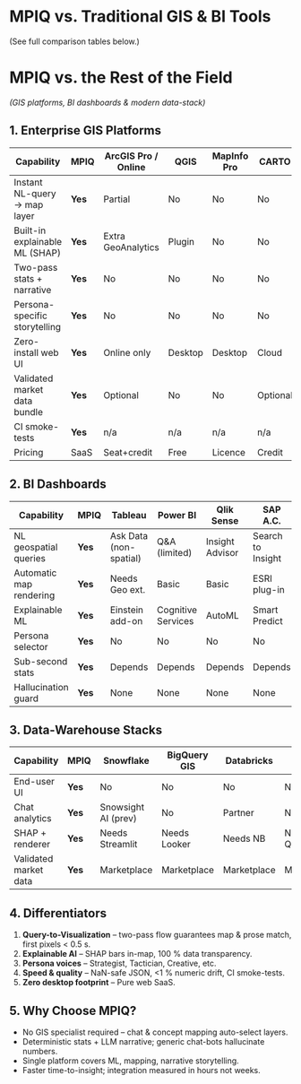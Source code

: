 # MPIQ vs. Traditional GIS & BI Tools

(See full comparison tables below.)

<!-- Content inserted from previous assistant message -->

# MPIQ vs. the Rest of the Field  
*(GIS platforms, BI dashboards & modern data-stack)*

<!-- The content below mirrors the assistant comparison -->

## 1. Enterprise GIS Platforms

| Capability | **MPIQ** | ArcGIS Pro / Online | QGIS | MapInfo Pro | CARTO |
|---|---|---|---|---|---|
| Instant NL-query → map layer | **Yes** | Partial | No | No | No |
| Built-in explainable ML (SHAP) | **Yes** | Extra GeoAnalytics | Plugin | No | No |
| Two-pass stats + narrative | **Yes** | No | No | No | No |
| Persona-specific storytelling | **Yes** | No | No | No | No |
| Zero-install web UI | **Yes** | Online only | Desktop | Desktop | Cloud |
| Validated market data bundle | **Yes** | Optional | No | No | Optional |
| CI smoke-tests | **Yes** | n/a | n/a | n/a | n/a |
| Pricing | SaaS | Seat+credit | Free | Licence | Credit |

## 2. BI Dashboards

| Capability | **MPIQ** | Tableau | Power BI | Qlik Sense | SAP A.C. | SAS VA |
|---|---|---|---|---|---|---|
| NL geospatial queries | **Yes** | Ask Data (non-spatial) | Q&A (limited) | Insight Advisor | Search to Insight | No |
| Automatic map rendering | **Yes** | Needs Geo ext. | Basic | Basic | ESRI plug-in | Basic |
| Explainable ML | **Yes** | Einstein add-on | Cognitive Services | AutoML | Smart Predict | Extra |
| Persona selector | **Yes** | No | No | No | No | No |
| Sub-second stats | **Yes** | Depends | Depends | Depends | Depends | Depends |
| Hallucination guard | **Yes** | None | None | None | None | None |

## 3. Data-Warehouse Stacks

| Capability | **MPIQ** | Snowflake | BigQuery GIS | Databricks | Redshift |
|---|---|---|---|---|---|
| End-user UI | **Yes** | No | No | No | No |
| Chat analytics | **Yes** | Snowsight AI (prev) | No | Partner | No |
| SHAP + renderer | **Yes** | Needs Streamlit | Needs Looker | Needs NB | Needs QuickSight |
| Validated market data | **Yes** | Marketplace | Marketplace | Marketplace | Marketplace |

## 4. Differentiators
1. **Query-to-Visualization** – two-pass flow guarantees map & prose match, first pixels < 0.5 s.
2. **Explainable AI** – SHAP bars in-map, 100 % data transparency.
3. **Persona voices** – Strategist, Tactician, Creative, etc.
4. **Speed & quality** – NaN-safe JSON, <1 % numeric drift, CI smoke-tests.
5. **Zero desktop footprint** – Pure web SaaS.

## 5. Why Choose MPIQ?
* No GIS specialist required – chat & concept mapping auto-select layers.
* Deterministic stats + LLM narrative; generic chat-bots hallucinate numbers.
* Single platform covers ML, mapping, narrative storytelling.
* Faster time-to-insight; integration measured in hours not weeks. 